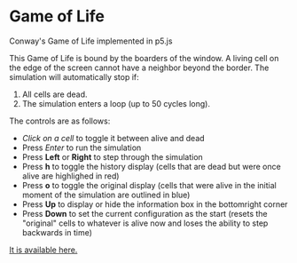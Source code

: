 # Game of Life
Conway's Game of Life implemented in p5.js

This Game of Life is bound by the boarders of the window. A living cell on the edge of the screen cannot have a neighbor beyond the border. The simulation will automatically stop if:

  1. All cells are dead.
  2. The simulation enters a loop (up to 50 cycles long).

The controls are as follows:

  * *Click on a cell* to toggle it between alive and dead
  * Press *Enter* to run the simulation
  * Press **Left** or **Right** to step through the simulation
  * Press **h** to toggle the history display (cells that are dead but were once alive are highlighed in red)
  * Press **o** to toggle the original display (cells that were alive in the initial moment of the simulation are outlined in blue)
  * Press **Up** to display or hide the information box in the bottomright corner
  * Press **Down** to set the current configuration as the start (resets the "original" cells to whatever is alive now and loses the ability to step backwards in time)

  [It is available here.](https://lminsky.github.io/Game-of-Life/)